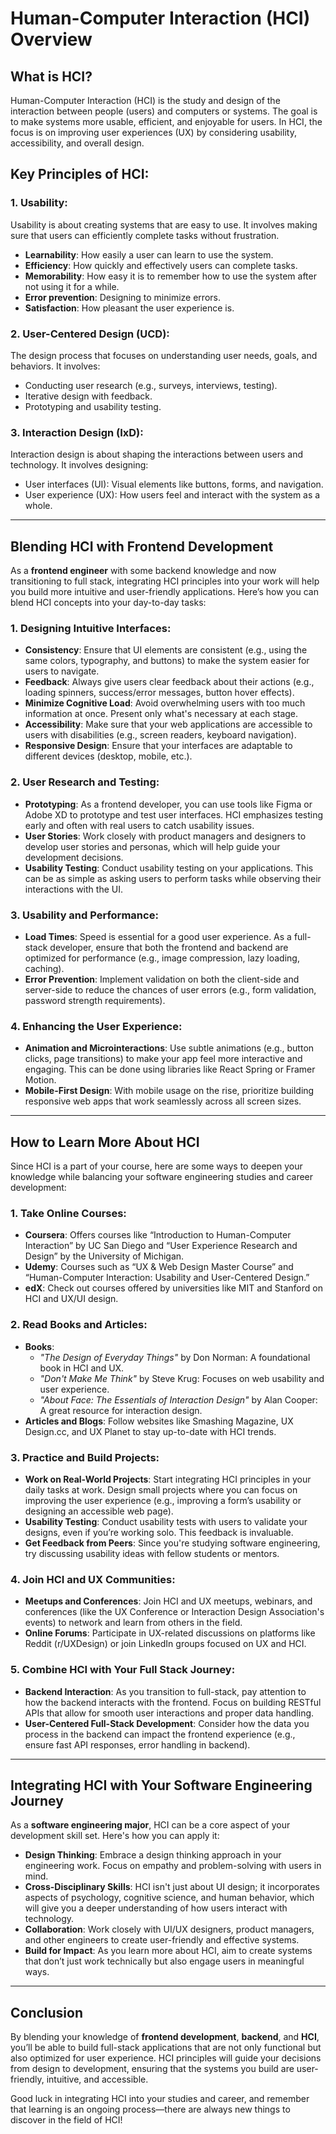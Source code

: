 # Human-Computer Interaction (HCI) Overview

## What is HCI?

Human-Computer Interaction (HCI) is the study and design of the interaction between people (users) and computers or systems. The goal is to make systems more usable, efficient, and enjoyable for users. In HCI, the focus is on improving user experiences (UX) by considering usability, accessibility, and overall design.

## Key Principles of HCI:

### 1. Usability:

Usability is about creating systems that are easy to use. It involves making sure that users can efficiently complete tasks without frustration.

- **Learnability**: How easily a user can learn to use the system.
- **Efficiency**: How quickly and effectively users can complete tasks.
- **Memorability**: How easy it is to remember how to use the system after not using it for a while.
- **Error prevention**: Designing to minimize errors.
- **Satisfaction**: How pleasant the user experience is.

### 2. User-Centered Design (UCD):

The design process that focuses on understanding user needs, goals, and behaviors. It involves:

- Conducting user research (e.g., surveys, interviews, testing).
- Iterative design with feedback.
- Prototyping and usability testing.

### 3. Interaction Design (IxD):

Interaction design is about shaping the interactions between users and technology. It involves designing:

- User interfaces (UI): Visual elements like buttons, forms, and navigation.
- User experience (UX): How users feel and interact with the system as a whole.

---

## Blending HCI with Frontend Development

As a **frontend engineer** with some backend knowledge and now transitioning to full stack, integrating HCI principles into your work will help you build more intuitive and user-friendly applications. Here’s how you can blend HCI concepts into your day-to-day tasks:

### 1. Designing Intuitive Interfaces:

- **Consistency**: Ensure that UI elements are consistent (e.g., using the same colors, typography, and buttons) to make the system easier for users to navigate.
- **Feedback**: Always give users clear feedback about their actions (e.g., loading spinners, success/error messages, button hover effects).
- **Minimize Cognitive Load**: Avoid overwhelming users with too much information at once. Present only what's necessary at each stage.
- **Accessibility**: Make sure that your web applications are accessible to users with disabilities (e.g., screen readers, keyboard navigation).
- **Responsive Design**: Ensure that your interfaces are adaptable to different devices (desktop, mobile, etc.).

### 2. User Research and Testing:

- **Prototyping**: As a frontend developer, you can use tools like Figma or Adobe XD to prototype and test user interfaces. HCI emphasizes testing early and often with real users to catch usability issues.
- **User Stories**: Work closely with product managers and designers to develop user stories and personas, which will help guide your development decisions.
- **Usability Testing**: Conduct usability testing on your applications. This can be as simple as asking users to perform tasks while observing their interactions with the UI.

### 3. Usability and Performance:

- **Load Times**: Speed is essential for a good user experience. As a full-stack developer, ensure that both the frontend and backend are optimized for performance (e.g., image compression, lazy loading, caching).
- **Error Prevention**: Implement validation on both the client-side and server-side to reduce the chances of user errors (e.g., form validation, password strength requirements).

### 4. Enhancing the User Experience:

- **Animation and Microinteractions**: Use subtle animations (e.g., button clicks, page transitions) to make your app feel more interactive and engaging. This can be done using libraries like React Spring or Framer Motion.
- **Mobile-First Design**: With mobile usage on the rise, prioritize building responsive web apps that work seamlessly across all screen sizes.

---

## How to Learn More About HCI

Since HCI is a part of your course, here are some ways to deepen your knowledge while balancing your software engineering studies and career development:

### 1. Take Online Courses:

- **Coursera**: Offers courses like “Introduction to Human-Computer Interaction” by UC San Diego and “User Experience Research and Design” by the University of Michigan.
- **Udemy**: Courses such as “UX & Web Design Master Course” and “Human-Computer Interaction: Usability and User-Centered Design.”
- **edX**: Check out courses offered by universities like MIT and Stanford on HCI and UX/UI design.

### 2. Read Books and Articles:

- **Books**:
  - _"The Design of Everyday Things"_ by Don Norman: A foundational book in HCI and UX.
  - _"Don't Make Me Think"_ by Steve Krug: Focuses on web usability and user experience.
  - _"About Face: The Essentials of Interaction Design"_ by Alan Cooper: A great resource for interaction design.
- **Articles and Blogs**: Follow websites like Smashing Magazine, UX Design.cc, and UX Planet to stay up-to-date with HCI trends.

### 3. Practice and Build Projects:

- **Work on Real-World Projects**: Start integrating HCI principles in your daily tasks at work. Design small projects where you can focus on improving the user experience (e.g., improving a form’s usability or designing an accessible web page).
- **Usability Testing**: Conduct usability tests with users to validate your designs, even if you’re working solo. This feedback is invaluable.
- **Get Feedback from Peers**: Since you're studying software engineering, try discussing usability ideas with fellow students or mentors.

### 4. Join HCI and UX Communities:

- **Meetups and Conferences**: Join HCI and UX meetups, webinars, and conferences (like the UX Conference or Interaction Design Association's events) to network and learn from others in the field.
- **Online Forums**: Participate in UX-related discussions on platforms like Reddit (r/UXDesign) or join LinkedIn groups focused on UX and HCI.

### 5. Combine HCI with Your Full Stack Journey:

- **Backend Interaction**: As you transition to full-stack, pay attention to how the backend interacts with the frontend. Focus on building RESTful APIs that allow for smooth user interactions and proper data handling.
- **User-Centered Full-Stack Development**: Consider how the data you process in the backend can impact the frontend experience (e.g., ensure fast API responses, error handling in backend).

---

## Integrating HCI with Your Software Engineering Journey

As a **software engineering major**, HCI can be a core aspect of your development skill set. Here's how you can apply it:

- **Design Thinking**: Embrace a design thinking approach in your engineering work. Focus on empathy and problem-solving with users in mind.
- **Cross-Disciplinary Skills**: HCI isn't just about UI design; it incorporates aspects of psychology, cognitive science, and human behavior, which will give you a deeper understanding of how users interact with technology.
- **Collaboration**: Work closely with UI/UX designers, product managers, and other engineers to create user-friendly and effective systems.
- **Build for Impact**: As you learn more about HCI, aim to create systems that don’t just work technically but also engage users in meaningful ways.

---

## Conclusion

By blending your knowledge of **frontend development**, **backend**, and **HCI**, you’ll be able to build full-stack applications that are not only functional but also optimized for user experience. HCI principles will guide your decisions from design to development, ensuring that the systems you build are user-friendly, intuitive, and accessible.

Good luck in integrating HCI into your studies and career, and remember that learning is an ongoing process—there are always new things to discover in the field of HCI!
